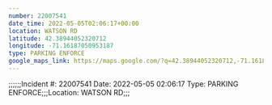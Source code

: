 ```yaml
---
number: 22007541
date_time: 2022-05-05T02:06:17+00:00
location: WATSON RD
latitude: 42.38944052320712
longitude: -71.16187050953187
type: PARKING ENFORCE
google_maps_link: https://maps.google.com/?q=42.38944052320712,-71.16187050953187
---
```


;;;;;;Incident #: 22007541  Date: 2022-05-05 02:06:17   Type: PARKING ENFORCE;;;Location: WATSON RD;;;
